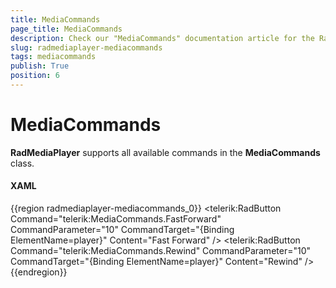 ```yaml
---
title: MediaCommands
page_title: MediaCommands
description: Check our "MediaCommands" documentation article for the RadMediaPlayer WPF control.
slug: radmediaplayer-mediacommands
tags: mediacommands
publish: True
position: 6
---
```


# MediaCommands

__RadMediaPlayer__ supports all available commands in the __MediaCommands__ class.

#### __XAML__

{{region radmediaplayer-mediacommands_0}}
	<StackPanel Orientation="Vertical">
		<telerik:RadButton Command="telerik:MediaCommands.FastForward" 
						   CommandParameter="10"
						   CommandTarget="{Binding ElementName=player}"
						   Content="Fast Forward" />
		<telerik:RadButton Command="telerik:MediaCommands.Rewind" 
						   CommandParameter="10"
						   CommandTarget="{Binding ElementName=player}"
						   Content="Rewind" />
	</StackPanel>
{{endregion}}